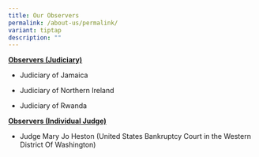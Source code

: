 ```yaml
---
title: Our Observers
permalink: /about-us/permalink/
variant: tiptap
description: ""
---
```

<p><strong><u>Observers (Judiciary)</u></strong>
</p>
<ul data-tight="true" class="tight">
<li>
<p>Judiciary of Jamaica</p>
</li>
<li>
<p>Judiciary of Northern Ireland</p>
</li>
<li>
<p>Judiciary of Rwanda</p>
</li>
</ul>
<p><strong><u>Observers (Individual Judge)</u></strong>
</p>
<ul data-tight="true" class="tight">
<li>
<p>Judge Mary Jo Heston (United States Bankruptcy Court in the Western District
Of Washington)</p>
</li>
</ul>
<p></p>